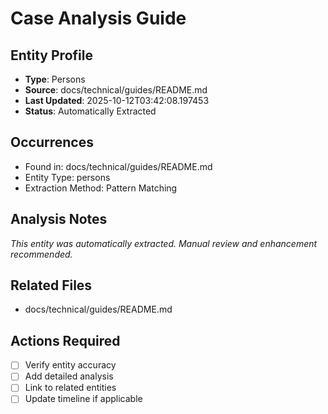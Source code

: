 # Case Analysis Guide

## Entity Profile
- **Type**: Persons
- **Source**: docs/technical/guides/README.md
- **Last Updated**: 2025-10-12T03:42:08.197453
- **Status**: Automatically Extracted

## Occurrences
- Found in: docs/technical/guides/README.md
- Entity Type: persons
- Extraction Method: Pattern Matching

## Analysis Notes
*This entity was automatically extracted. Manual review and enhancement recommended.*

## Related Files
- docs/technical/guides/README.md

## Actions Required
- [ ] Verify entity accuracy
- [ ] Add detailed analysis
- [ ] Link to related entities
- [ ] Update timeline if applicable
